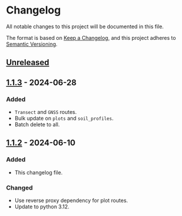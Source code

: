 # Changelog

All notable changes to this project will be documented in this file.

The format is based on [Keep a Changelog](https://keepachangelog.com/en/1.1.0/),
and this project adheres to [Semantic Versioning](https://semver.org/spec/v2.0.0.html).

## [Unreleased]

## [1.1.3] - 2024-06-28

### Added

- `Transect` and `GNSS` routes.
- Bulk update on `plots` and `soil_profiles`.
- Batch delete to all.

## [1.1.2] - 2024-06-10

### Added

- This changelog file.

### Changed

- Use reverse proxy dependency for plot routes.
- Update to python 3.12.


[unreleased]: https://github.com/LabSOIL/sensormap-bff/compare/v1.1.1...HEAD
[1.1.2]: https://github.com/LabSOIL/sensormap-bff/compare/0.0.1...0.1.2
[1.1.3]: https://github.com/LabSOIL/sensormap-bff/compare/0.0.2...0.1.3
